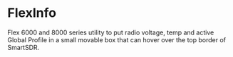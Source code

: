 # FlexInfo
Flex 6000 and 8000 series utility to put radio voltage, temp and active Global Profile in a small movable box that can hover over the top border of SmartSDR.
